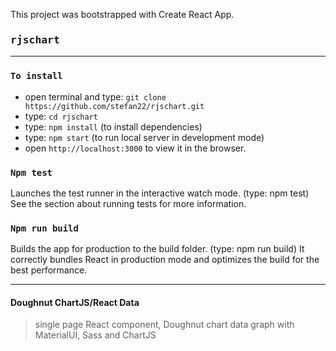 This project was bootstrapped with Create React App.

### <kbd>rjschart</kbd>

---------------


### `To install`
- open terminal and type: `git clone https://github.com/stefan22/rjschart.git`
- type: `cd rjschart`
- type: `npm install` (to install dependencies)
- type: `npm start` (to run local server in development mode)
- open `http://localhost:3000` to view it in the browser.

### `Npm test`
Launches the test runner in the interactive watch mode. (type: npm test)
See the section about running tests for more information.

### `Npm run build`
Builds the app for production to the build folder. (type: npm run build)
It correctly bundles React in production mode and optimizes the build for the best performance.

--------------------------

#### Doughnut ChartJS/React Data
> single page React component, Doughnut chart data graph with MaterialUI, Sass and ChartJS
